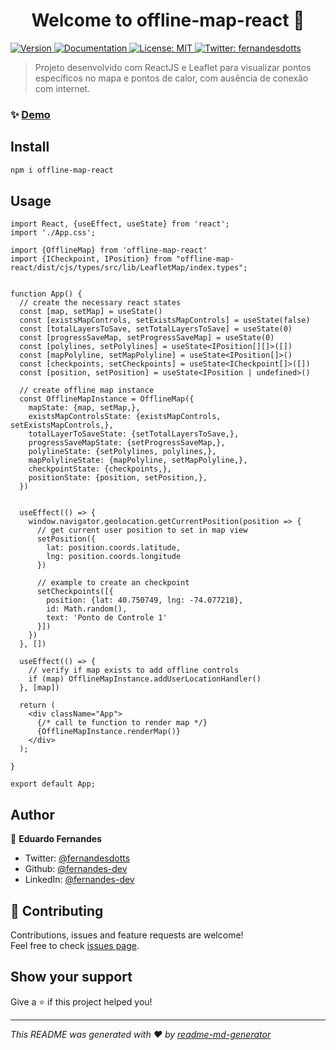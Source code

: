 <h1 style="text-align: center">Welcome to offline-map-react 👋</h1>
<p>
  <a href="https://www.npmjs.com/package/offline-map-react" target="_blank">
    <img alt="Version" src="https://img.shields.io/npm/v/offline-map-react.svg">
  </a>
  <a href="https://github.com/fernandes-dev/offline-map-react" target="_blank">
    <img alt="Documentation" src="https://img.shields.io/badge/documentation-yes-brightgreen.svg" />
  </a>
  <a href="#" target="_blank">
    <img alt="License: MIT" src="https://img.shields.io/badge/License-MIT-yellow.svg" />
  </a>
  <a href="https://twitter.com/fernandesdotts" target="_blank">
    <img alt="Twitter: fernandesdotts" src="https://img.shields.io/twitter/follow/fernandesdotts.svg?style=social" />
  </a>
</p>

> Projeto desenvolvido com ReactJS e Leaflet para visualizar pontos específicos no mapa e pontos de calor, com ausência de conexão com internet.

### ✨ [Demo](https://offline-map.netlify.app)

## Install

```sh
npm i offline-map-react
```

## Usage

```tsx
import React, {useEffect, useState} from 'react';
import './App.css';

import {OfflineMap} from 'offline-map-react'
import {ICheckpoint, IPosition} from "offline-map-react/dist/cjs/types/src/lib/LeafletMap/index.types";


function App() {
  // create the necessary react states
  const [map, setMap] = useState()
  const [existsMapControls, setExistsMapControls] = useState(false)
  const [totalLayersToSave, setTotalLayersToSave] = useState(0)
  const [progressSaveMap, setProgressSaveMap] = useState(0)
  const [polylines, setPolylines] = useState<IPosition[][]>([])
  const [mapPolyline, setMapPolyline] = useState<IPosition[]>()
  const [checkpoints, setCheckpoints] = useState<ICheckpoint[]>([])
  const [position, setPosition] = useState<IPosition | undefined>()

  // create offline map instance
  const OfflineMapInstance = OfflineMap({
    mapState: {map, setMap,},
    existsMapControlsState: {existsMapControls, setExistsMapControls,},
    totalLayerToSaveState: {setTotalLayersToSave,},
    progressSaveMapState: {setProgressSaveMap,},
    polylineState: {setPolylines, polylines,},
    mapPolylineState: {mapPolyline, setMapPolyline,},
    checkpointState: {checkpoints,},
    positionState: {position, setPosition,},
  })


  useEffect(() => {
    window.navigator.geolocation.getCurrentPosition(position => {
      // get current user position to set in map view
      setPosition({
        lat: position.coords.latitude,
        lng: position.coords.longitude
      })

      // example to create an checkpoint
      setCheckpoints([{
        position: {lat: 40.750749, lng: -74.077218},
        id: Math.random(),
        text: 'Ponto de Controle 1'
      }])
    })
  }, [])

  useEffect(() => {
    // verify if map exists to add offline controls
    if (map) OfflineMapInstance.addUserLocationHandler()
  }, [map])

  return (
    <div className="App">
      {/* call te function to render map */}
      {OfflineMapInstance.renderMap()}
    </div>
  );

}

export default App;
```

## Author

👤 **Eduardo Fernandes**

* Twitter: [@fernandesdotts](https://twitter.com/fernandesdotts)
* Github: [@fernandes-dev](https://github.com/fernandes-dev)
* LinkedIn: [@fernandes-dev](https://linkedin.com/in/fernandes-dev)

## 🤝 Contributing

Contributions, issues and feature requests are welcome!<br />Feel free to
check [issues page](https://github.com/fernandes-dev/offline-map-react/issues).

## Show your support

Give a ⭐️ if this project helped you!

***
_This README was generated with ❤️ by [readme-md-generator](https://github.com/kefranabg/readme-md-generator)_
